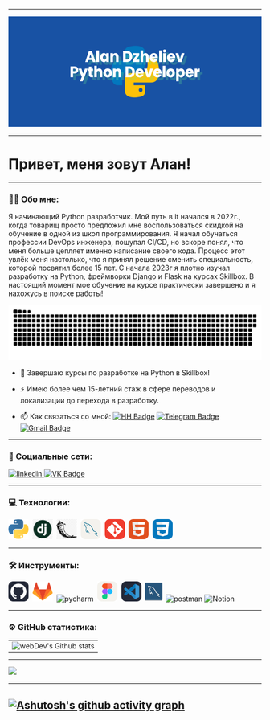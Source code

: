 ____

<div>
    <img src="./assets/icons/banner.png" title="banner" alt="banner" width="1584" height="220"/>
</div>

---

# Привет, меня зовут Алан!

---

### :man_technologist: Обо мне:

Я начинающий Python разработчик. Мой путь в it начался в 2022г., когда товарищ просто предложил мне воспользоваться скидкой на обучение в одной из школ программирования. Я начал обучаться профессии DevOps инженера, пощупал CI/CD, но вскоре понял, что меня больше цепляет именно написание своего кода. Процесс этот увлёк меня настолько, что я принял решение сменить специальность, которой посвятил более 15 лет. C начала 2023г я плотно изучал разработку на Python, фреймворки Django и Flask на курсах Skillbox. В настоящий момент мое обучение на курсе практически завершено и я нахожусь в поиске работы!

<p align="center">
 <img width="600" src="assets/github-snake.svg" alt="snake"/>
</p>

- :seedling: Завершаю курсы по разработке на Python в Skillbox!

- :zap: Имею более чем 15-летний стаж в сфере переводов и локализации до перехода в разработку.

- :mailbox: Как связаться со мной: [![HH Badge](https://img.shields.io/badge/-hh.ru-critical?style=flat&&logoColor=white)](https://hh.ru/resume/b536aac6ff0c0e2eea0039ed1f6d4d434c5978) [![Telegram Badge](https://img.shields.io/badge/-alandzheliev-blue?style=flat&logo=Telegram&logoColor=white)](https://t.me/djalan84) [![Gmail Badge](https://img.shields.io/badge/-Gmail-red?style=flat&logo=Gmail&logoColor=white)](mailto:djalan84@gmail.com) 

---

### 🤝 Социальные сети:

  <div id="badges">
    <a href="https://www.linkedin.com/in/alandzheliev/" target="_blank">
      <img src="https://cdn-icons-png.flaticon.com/512/2504/2504799.png" width="40" height="40" alt="linkedin" />
    </a>
    <a href="https://vk.com/djalan84" target="_blank">
      <img src="https://cdn-icons-png.flaticon.com/512/145/145813.png" width="40" height="40" alt="VK Badge"/>
    </a>
  </div>

---

### 💻 Технологии:

<div>
    <img src="./assets/icons/python-icon.svg" title="python" alt="python" width="40" height="40"/>&nbsp
    <img src="./assets/icons/png-transparent-django-web-development-web-framework-python-software-framework-django-text-trademark-logo-thumbnail.png" title="django" alt="django" width="40" height="40"/>&nbsp
    <img src="./assets/icons/png-transparent-flask-representational-state-transfer-application-programming-interface-web-framework-python-schlenk-flask-white-monochrome-black-thumbnail.png" title="flask" alt="flask" width="40" height="40"/>&nbsp
    <img src="./assets/icons/MySQL-Light.svg" title="sql" alt="sql" width="40" height="40"/>&nbsp
    <img src="./assets/icons/Git.svg" title="git" alt="git" width="40" height="40"/>&nbsp
    <img src="./assets/icons/HTML.svg" title="html5" alt="html5" width="40" height="40"/>&nbsp
    <img src="./assets/icons/CSS.svg" title="css" alt="css" width="40" height="40"/>&nbsp
</div>

---

### 🛠 Инструменты:

<div>
    <img src="./assets/icons/Github-Dark.svg" title="github" alt="github" width="40" height="40"/>&nbsp;
    <img src="./assets/icons/gitlab-icon.svg" title="gitlab" alt="gitlab" width="40" height="40"/>&nbsp;
    <img src="https://upload.wikimedia.org/wikipedia/commons/1/1d/PyCharm_Icon.svg" title="pycharm" alt="pycharm" width="40" height="40"/>&nbsp;
    <img src="./assets/icons/Figma-Light.svg" title="figma" alt="figma" width="40" height="40"/>&nbsp;
    <img src="./assets/icons/VSCode-Dark.svg" title="vscode" alt="vscode" width="40" height="40"/>
    <img src="./assets/icons/mysqlworkbench_93532.svg" title="mysql-workbench" alt="mysql-workbench" width="40" height="40"/>
    <img src="https://www.vectorlogo.zone/logos/getpostman/getpostman-icon.svg" title="postman" alt="postman" width="40" height="40"/>
    <img src="https://upload.wikimedia.org/wikipedia/commons/e/e9/Notion-logo.svg" title="Notion" alt="Notion" width="40" height="40"/>&nbsp;
</div>

---

### ⚙️ GitHub статистика:

<table>
  <tr>
    <td>
      <img align="left" src="http://github-readme-streak-stats.herokuapp.com?user=adzheliev&theme=dark&background=000000" alt="webDev's Github stats" />
    </td>
  </tr>
</table>

---
<picture>
<source
  srcset="https://github-readme-stats.vercel.app/api?username=adzheliev&show_icons=true&theme=dark"
  media="(prefers-color-scheme: dark)"
/>
<source
  srcset="https://github-readme-stats.vercel.app/api?username=adzheliev&show_icons=true"
  media="(prefers-color-scheme: light), (prefers-color-scheme: no-preference)"
/>
<img src="https://github-readme-stats.vercel.app/api?username=adzheliev&show_icons=true" />
</picture>

---

[![Ashutosh's github activity graph](https://github-readme-activity-graph.vercel.app/graph?username=adzheliev&theme=react)](https://github.com/ashutosh00710/github-readme-activity-graph)
---

